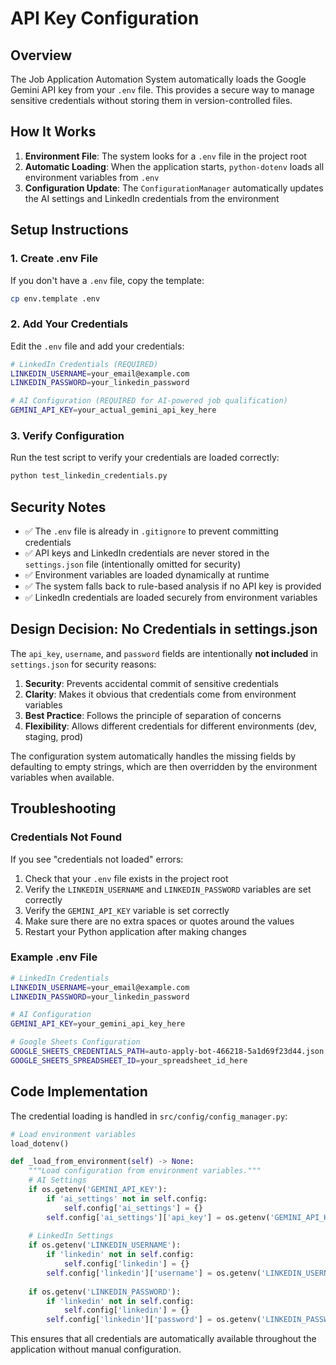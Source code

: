 # API Key Configuration

## Overview

The Job Application Automation System automatically loads the Google Gemini API key from your `.env` file. This provides a secure way to manage sensitive credentials without storing them in version-controlled files.

## How It Works

1. **Environment File**: The system looks for a `.env` file in the project root
2. **Automatic Loading**: When the application starts, `python-dotenv` loads all environment variables from `.env`
3. **Configuration Update**: The `ConfigurationManager` automatically updates the AI settings and LinkedIn credentials from the environment

## Setup Instructions

### 1. Create .env File

If you don't have a `.env` file, copy the template:

```bash
cp env.template .env
```

### 2. Add Your Credentials

Edit the `.env` file and add your credentials:

```bash
# LinkedIn Credentials (REQUIRED)
LINKEDIN_USERNAME=your_email@example.com
LINKEDIN_PASSWORD=your_linkedin_password

# AI Configuration (REQUIRED for AI-powered job qualification)
GEMINI_API_KEY=your_actual_gemini_api_key_here
```

### 3. Verify Configuration

Run the test script to verify your credentials are loaded correctly:

```bash
python test_linkedin_credentials.py
```

## Security Notes

- ✅ The `.env` file is already in `.gitignore` to prevent committing credentials
- ✅ API keys and LinkedIn credentials are never stored in the `settings.json` file (intentionally omitted for security)
- ✅ Environment variables are loaded dynamically at runtime
- ✅ The system falls back to rule-based analysis if no API key is provided
- ✅ LinkedIn credentials are loaded securely from environment variables

## Design Decision: No Credentials in settings.json

The `api_key`, `username`, and `password` fields are intentionally **not included** in `settings.json` for security reasons:

1. **Security**: Prevents accidental commit of sensitive credentials
2. **Clarity**: Makes it obvious that credentials come from environment variables
3. **Best Practice**: Follows the principle of separation of concerns
4. **Flexibility**: Allows different credentials for different environments (dev, staging, prod)

The configuration system automatically handles the missing fields by defaulting to empty strings, which are then overridden by the environment variables when available.

## Troubleshooting

### Credentials Not Found

If you see "credentials not loaded" errors:

1. Check that your `.env` file exists in the project root
2. Verify the `LINKEDIN_USERNAME` and `LINKEDIN_PASSWORD` variables are set correctly
3. Verify the `GEMINI_API_KEY` variable is set correctly
4. Make sure there are no extra spaces or quotes around the values
5. Restart your Python application after making changes

### Example .env File

```bash
# LinkedIn Credentials
LINKEDIN_USERNAME=your_email@example.com
LINKEDIN_PASSWORD=your_linkedin_password

# AI Configuration
GEMINI_API_KEY=your_gemini_api_key_here

# Google Sheets Configuration
GOOGLE_SHEETS_CREDENTIALS_PATH=auto-apply-bot-466218-5a1d69f23d44.json
GOOGLE_SHEETS_SPREADSHEET_ID=your_spreadsheet_id_here
```

## Code Implementation

The credential loading is handled in `src/config/config_manager.py`:

```python
# Load environment variables
load_dotenv()

def _load_from_environment(self) -> None:
    """Load configuration from environment variables."""
    # AI Settings
    if os.getenv('GEMINI_API_KEY'):
        if 'ai_settings' not in self.config:
            self.config['ai_settings'] = {}
        self.config['ai_settings']['api_key'] = os.getenv('GEMINI_API_KEY')
    
    # LinkedIn Settings
    if os.getenv('LINKEDIN_USERNAME'):
        if 'linkedin' not in self.config:
            self.config['linkedin'] = {}
        self.config['linkedin']['username'] = os.getenv('LINKEDIN_USERNAME')
    
    if os.getenv('LINKEDIN_PASSWORD'):
        if 'linkedin' not in self.config:
            self.config['linkedin'] = {}
        self.config['linkedin']['password'] = os.getenv('LINKEDIN_PASSWORD')
```

This ensures that all credentials are automatically available throughout the application without manual configuration. 